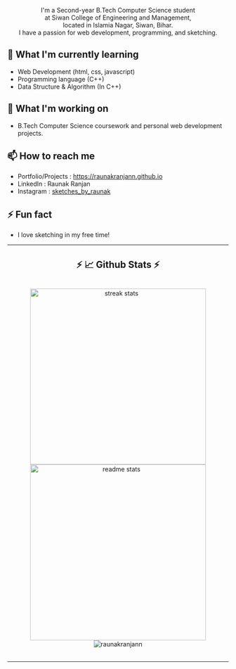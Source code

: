 <p 
    <img src="![Hey, This is Suhail Khan](https://raw.githubusercontent.com/your-username/your-repo/main/animated.gif)" />
</h1>


<div align="center">
    I'm a Second-year B.Tech Computer Science student 
    <br> at Siwan College of Engineering and Management,
    <br>located in Islamia Nagar, Siwan, Bihar.
    <br>I have a passion for web development, programming, and sketching.
</div>


## 🌱 What I'm currently learning

- Web Development (html, css, javascript)
- Programming language (C++)
- Data Structure & Algorithm (In C++)

## 🔭 What I'm working on

- B.Tech Computer Science coursework and personal web development projects.

## 📫 How to reach me

- Portfolio/Projects  : https://raunakranjann.github.io
- LinkedIn  : Raunak Ranjan
- Instagram : <a href="https://www.instagram.com/sketches_by_raunak/" target="_blank">sketches_by_raunak</a>

## ⚡ Fun fact

- I love sketching in my free time!

<hr>

<h2 align="center">⚡ 📈 Github Stats ⚡</h2>
<br>
<div align=center>
  <img width=400 src="https://github-readme-streak-stats-salesp07.vercel.app/?user=raunakranjann&count_private=true&theme=react&border_radius=10" alt="streak stats"/>
    
  
   <img width=400 src="https://github-readme-stats.vercel.app/api?username=raunakranjann&show_icons=true&theme=react&rank_icon=github&border_radius=10&locale=en&layout=compact" alt="readme stats" /> 

<img align="center" src="https://github-readme-stats.vercel.app/api/top-langs?username=raunakranjann&theme=react&border_radius=10&show_icons=true&locale=en&layout=compact" alt="raunakranjann" />

  
   
</div>
<br/>
<hr/>
<br/>  
